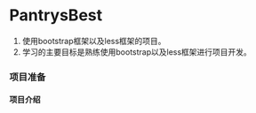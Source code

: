 # PantrysBest

1. 使用bootstrap框架以及less框架的项目。
2. 学习的主要目标是熟练使用bootstrap以及less框架进行项目开发。

### 项目准备

#### 项目介绍
